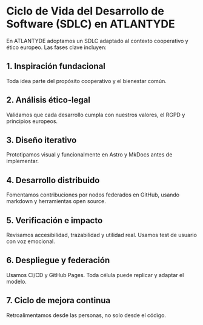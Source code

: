 # Ciclo de Vida del Desarrollo de Software (SDLC) en ATLANTYDE

En ATLANTYDE adoptamos un SDLC adaptado al contexto cooperativo y ético europeo. Las fases clave incluyen:

## 1. Inspiración fundacional
Toda idea parte del propósito cooperativo y el bienestar común.

## 2. Análisis ético-legal
Validamos que cada desarrollo cumpla con nuestros valores, el RGPD y principios europeos.

## 3. Diseño iterativo
Prototipamos visual y funcionalmente en Astro y MkDocs antes de implementar.

## 4. Desarrollo distribuido
Fomentamos contribuciones por nodos federados en GitHub, usando markdown y herramientas open source.

## 5. Verificación e impacto
Revisamos accesibilidad, trazabilidad y utilidad real. Usamos test de usuario con voz emocional.

## 6. Despliegue y federación
Usamos CI/CD y GitHub Pages. Toda célula puede replicar y adaptar el modelo.

## 7. Ciclo de mejora continua
Retroalimentamos desde las personas, no solo desde el código.